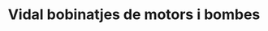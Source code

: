 ---
title: "Vidal bobinatjes de motors i bombes"
url: /reus/vidal-bobinatjes-de-motors-i-bombes/
shop: Eisenwaren
---